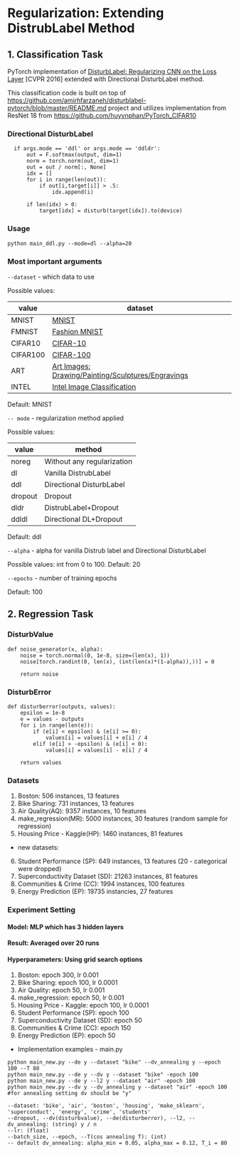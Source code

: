 # Regularization: Extending DistrubLabel Method

## 1. Classification Task
PyTorch implementation of [DisturbLabel: Regularizing CNN on the Loss Layer](https://arxiv.org/abs/1605.00055) [CVPR 2016] extended with Directional DisturbLabel method.

This classification code is built on top of  https://github.com/amirhfarzaneh/disturblabel-pytorch/blob/master/README.md project
and utilizes implementation from ResNet 18 from https://github.com/huyvnphan/PyTorch_CIFAR10

### Directional DisturbLabel 
```
  if args.mode == 'ddl' or args.mode == 'ddldr':
      out = F.softmax(output, dim=1)
      norm = torch.norm(out, dim=1)
      out = out / norm[:, None]
      idx = []
      for i in range(len(out)):
          if out[i,target[i]] > .5:
              idx.append(i)
              
      if len(idx) > 0:
          target[idx] = disturb(target[idx]).to(device) 
```

### Usage

`python main_ddl.py --mode=dl --alpha=20`


### Most important arguments

`--dataset` - which data to use 

Possible values:


| value | dataset |
| ------ | ------ |
|MNIST    | [MNIST](http://yann.lecun.com/exdb/mnist/)     |
|FMNIST   |[Fashion MNIST](https://github.com/zalandoresearch/fashion-mnist)           |
|CIFAR10      |[CIFAR-10](https://www.cs.toronto.edu/~kriz/cifar.html)     |
|CIFAR100  |[CIFAR-100](https://www.cs.toronto.edu/~kriz/cifar.html)                        |
|ART     |[Art Images: Drawing/Painting/Sculptures/Engravings](https://www.kaggle.com/thedownhill/art-images-drawings-painting-sculpture-engraving)         |
|INTEL    |[Intel Image Classification](https://www.kaggle.com/puneet6060/intel-image-classification)         |

Default: MNIST

`-- mode` - regularization method applied

Possible values:

| value | method |
| ------ | ------ |
|noreg    |Without any regularization    |
|dl       |Vanilla DistrubLabel          |
|ddl      |Directional DisturbLabel      |
|dropout  |Dropout                       |
|dldr     |DistrubLabel+Dropout          |
|ddldl    |Directional DL+Dropout        |

Default: ddl

`--alpha` - alpha for vanilla Distrub label and Directional DisturbLabel 

Possible values: int from 0 to 100. 
Default: 20

`--epochs` - number of training epochs

Default: 100

## 2. Regression Task
### DisturbValue
```
def noise_generator(x, alpha):
    noise = torch.normal(0, 1e-8, size=(len(x), 1))
    noise[torch.randint(0, len(x), (int(len(x)*(1-alpha)),))] = 0

    return noise
```

### DisturbError 
```
def disturberror(outputs, values):
    epsilon = 1e-8
    e = values - outputs
    for i in range(len(e)):
        if (e[i] < epsilon) & (e[i] >= 0):
            values[i] = values[i] + e[i] / 4
        elif (e[i] > -epsilon) & (e[i] < 0):
            values[i] = values[i] - e[i] / 4

    return values
```

### Datasets
1) Boston: 506 instances, 13 features
2) Bike Sharing: 731 instances, 13 features
3) Air Quality(AQ): 9357 instances, 10 features
4) make_regression(MR): 5000 instances, 30 features (random sample for regression)
5) Housing Price - Kaggle(HP): 1460 instances, 81 features
+ new datasets:
6) Student Performance (SP): 649 instances, 13 features (20 - categorical were dropped)
7) Superconductivity Dataset (SD): 21263 instances, 81 features
8) Communities & Crime (CC): 1994 instances, 100 features
9) Energy Prediction (EP): 19735 instancies, 27 features

### Experiment Setting
#### Model: MLP which has 3 hidden layers
#### Result: Averaged over 20 runs
#### Hyperparameters: Using grid search options

1) Boston: epoch 300, lr 0.001
2) Bike Sharing: epoch 100, lr 0.0001
3) Air Quality: epoch 50, lr 0.001
4) make_regression: epoch 50, lr 0.001
5) Housing Price - Kaggle: epoch 100, lr 0.0001
6) Student Performance (SP): epoch 100
7) Superconductivity Dataset (SD): epoch 50
8) Communities & Crime (CC): epoch 150
9) Energy Prediction (EP): epoch 50

- Implementation examples - main.py
```
python main_new.py --de y --dataset "bike" --dv_annealing y --epoch 100 --T 80
python main_new.py --de y --dv y --dataset "bike" -epoch 100
python main_new.py --de y --l2 y --dataset "air" -epoch 100
python main_new.py --dv y --dv_annealing y --dataset "air" -epoch 100 #for annealing setting dv should be "y"

--dataset: 'bike', 'air', 'boston', 'housing', 'make_sklearn', 'superconduct', 'energy', 'crime', 'students'
--dropout, --dv(disturbvalue), --de(disturberror), --l2, --dv_annealing: (string) y / n
--lr: (float)
--batch_size, --epoch, --T(cos annealing T): (int)
-- default dv_annealing: alpha_min = 0.05, alpha_max = 0.12, T_i = 80
```









